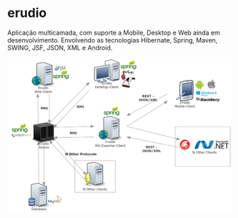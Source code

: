erudio
======

Aplicação multicamada, com suporte a Mobile, Desktop e Web ainda em desenvolvimento. Envolvendo as tecnologias Hibernate, Spring, Maven, SWING, JSF, JSON, XML e Android.


![Application Architecture](https://github.com/leandrocgsi/erudio/blob/master/image1.png?raw=true)